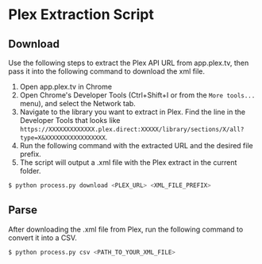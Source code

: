 # Plex Extraction Script

## Download
Use the following steps to extract the Plex API URL from app.plex.tv, then pass it into the following command to download the xml file.

1. Open app.plex.tv in Chrome
2. Open Chrome's Developer Tools (Ctrl+Shift+I or from the `More tools...` menu), and select the Network tab.
3. Navigate to the library you want to extract in Plex. Find the line in the Developer Tools that looks like `https://XXXXXXXXXXXXX.plex.direct:XXXXX/library/sections/X/all?type=X&XXXXXXXXXXXXXXXXX`.
4. Run the following command with the extracted URL and the desired file prefix.
5. The script will output a .xml file with the Plex extract in the current folder.

```bash
$ python process.py download <PLEX_URL> <XML_FILE_PREFIX>
```

## Parse
After downloading the .xml file from Plex, run the following command to convert it into a CSV.
```bash
$ python process.py csv <PATH_TO_YOUR_XML_FILE>
```
